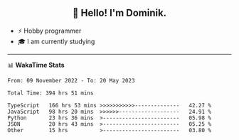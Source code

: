 <h2 align="center">👋 Hello! I'm Dominik.</h2>

- ⚡ Hobby programmer
- 🎓 I am currently studying

---
📊 **WakaTime Stats**
<!--START_SECTION:waka-->

```text
From: 09 November 2022 - To: 20 May 2023

Total Time: 394 hrs 51 mins

TypeScript   166 hrs 53 mins >>>>>>>>>>>--------------   42.27 %
JavaScript   98 hrs 20 mins  >>>>>>-------------------   24.91 %
Python       23 hrs 36 mins  >------------------------   05.98 %
JSON         20 hrs 43 mins  >------------------------   05.25 %
Other        15 hrs          >------------------------   03.80 %
```

<!--END_SECTION:waka-->
